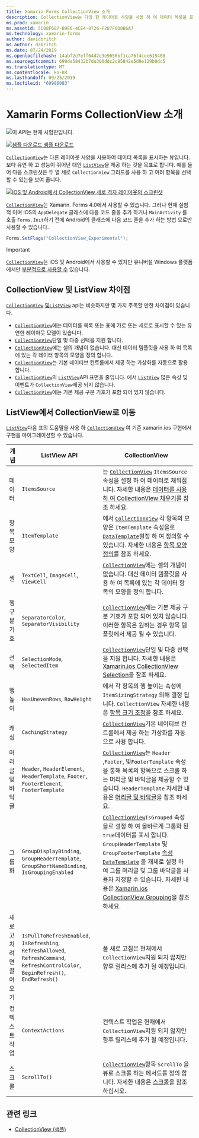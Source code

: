 ```yaml
---
title: Xamarin Forms CollectionView 소개
description: CollectionView는 다양 한 레이아웃 사양을 사용 하 여 데이터 목록을 표시 하기 위한 유연 하 고 성능이 뛰어난 뷰입니다.
ms.prod: xamarin
ms.assetid: 5C08F687-B9E6-4CE4-8726-F287F6D0B6A7
ms.technology: xamarin-forms
author: davidbritch
ms.author: dabritch
ms.date: 07/24/2019
ms.openlocfilehash: 14abf2e7eff64d2e3e9656bf1ca76f4cee615408
ms.sourcegitcommit: 699de58432b7da300ddc2c85842e5d9e129b0dc5
ms.translationtype: MT
ms.contentlocale: ko-KR
ms.lasthandoff: 09/25/2019
ms.locfileid: "69986083"
---
```

# <a name="xamarinforms-collectionview-introduction"></a>Xamarin Forms CollectionView 소개

![이 API는 현재 시험판입니다.](~/media/shared/preview.png)

[![샘플 다운로드](~/media/shared/download.png) 샘플 다운로드](https://docs.microsoft.com/samples/xamarin/xamarin-forms-samples/userinterface-collectionviewdemos/)

[`CollectionView`](xref:Xamarin.Forms.CollectionView)는 다른 레이아웃 사양을 사용하여 데이터 목록을 표시하는 뷰입니다. 보다 유연 하 고 성능이 뛰어난 대안 [`ListView`](xref:Xamarin.Forms.ListView)을 제공 하는 것을 목표로 합니다. 예를 들어 다음 스크린샷은 두 열 세로 `CollectionView` 그리드를 사용 하 고 여러 항목을 선택할 수 있는을 보여 줍니다.

[![IOS 및 Android에서 CollectionView 세로 격자 레이아웃의 스크린샷](introduction-images/verticalgrid-multipleselection.png "여러 항목을 선택 하 여 세로 모눈 레이아웃 CollectionView")](introduction-images/verticalgrid-multipleselection-large.png#lightbox "여러 항목을 선택 하 여 세로 모눈 레이아웃 CollectionView")

[`CollectionView`](xref:Xamarin.Forms.CollectionView)는 Xamarin. Forms 4.0에서 사용할 수 있습니다. 그러나 현재 실험적 이며 iOS의 `AppDelegate` 클래스에 다음 코드 줄을 추가 하거나 `MainActivity` 를 호출 `Forms.Init`하기 전에 Android의 클래스에 다음 코드 줄을 추가 하는 방법 으로만 사용할 수 있습니다.

```csharp
Forms.SetFlags("CollectionView_Experimental");
```

> [!IMPORTANT]
> [`CollectionView`](xref:Xamarin.Forms.CollectionView)는 iOS 및 Android에서 사용할 수 있지만 유니버설 Windows 플랫폼 에서만 [부분적으로 사용할 수](https://gist.github.com/hartez/7d0edd4182dbc7de65cebc6c67f72e14) 있습니다.

## <a name="collectionview-and-listview-differences"></a>CollectionView 및 ListView 차이점

[`CollectionView`](xref:Xamarin.Forms.CollectionView) [및`ListView`](xref:Xamarin.Forms.ListView) api는 비슷하지만 몇 가지 주목할 만한 차이점이 있습니다.

- [`CollectionView`](xref:Xamarin.Forms.CollectionView)에는 데이터를 목록 또는 표에 가로 또는 세로로 표시할 수 있는 유연한 레이아웃 모델이 있습니다.
- [`CollectionView`](xref:Xamarin.Forms.CollectionView)단일 및 다중 선택을 지원 합니다.
- [`CollectionView`](xref:Xamarin.Forms.CollectionView)에는 셀의 개념이 없습니다. 대신 데이터 템플릿을 사용 하 여 목록에 있는 각 데이터 항목의 모양을 정의 합니다.
- [`CollectionView`](xref:Xamarin.Forms.CollectionView)는 기본 네이티브 컨트롤에서 제공 하는 가상화를 자동으로 활용 합니다.
- [`CollectionView`](xref:Xamarin.Forms.CollectionView)의 [`ListView`](xref:Xamarin.Forms.ListView)API 표면을 줄입니다. 에서 [`ListView`](xref:Xamarin.Forms.ListView) 많은 속성 및 이벤트가 `CollectionView`제공 되지 않습니다.
- [`CollectionView`](xref:Xamarin.Forms.CollectionView)에는 기본 제공 구분 기호가 포함 되어 있지 않습니다.

## <a name="move-from-listview-to-collectionview"></a>ListView에서 CollectionView로 이동

[`ListView`](xref:Xamarin.Forms.ListView)다음 표의 도움말을 사용 하 [`CollectionView`](xref:Xamarin.Forms.CollectionView) 여 기존 xamarin.ios 구현에서 구현을 마이그레이션할 수 있습니다.

| 개념 | ListView API | CollectionView |
|---|---|---|
| 데이터 | `ItemsSource` | 는 [`CollectionView`](xref:Xamarin.Forms.CollectionView) `ItemsSource` 속성을 설정 하 여 데이터로 채워집니다. 자세한 내용은 [데이터를 사용 하 여 CollectionView 채우기](populate-data.md#populate-a-collectionview-with-data)를 참조 하세요. |
| 항목 모양 | `ItemTemplate` | 에서 [`CollectionView`](xref:Xamarin.Forms.CollectionView) 각 항목의 모양은 `ItemTemplate` 속성을로 [`DataTemplate`](xref:Xamarin.Forms.DataTemplate)설정 하 여 정의할 수 있습니다. 자세한 내용은 [항목 모양 정의](populate-data.md#define-item-appearance)를 참조 하세요. |
| 셀 | `TextCell`, `ImageCell`, `ViewCell` | [`CollectionView`](xref:Xamarin.Forms.CollectionView)에는 셀의 개념이 없습니다. 대신 데이터 템플릿을 사용 하 여 목록에 있는 각 데이터 항목의 모양을 정의 합니다. |
| 행 구분 기호 | `SeparatorColor`, `SeparatorVisibility` | [`CollectionView`](xref:Xamarin.Forms.CollectionView)에는 기본 제공 구분 기호가 포함 되어 있지 않습니다. 이러한 항목은 원하는 경우 항목 템플릿에서 제공 될 수 있습니다. |
| 선택 | `SelectionMode`, `SelectedItem` | [`CollectionView`](xref:Xamarin.Forms.CollectionView)단일 및 다중 선택을 지원 합니다. 자세한 내용은 [Xamarin.ios CollectionView Selection](selection.md)을 참조 하세요. |
| 행 높이 | `HasUnevenRows`, `RowHeight` | 에서 각 항목의 행 높이는 속성에 `ItemSizingStrategy` 의해 결정 됩니다. `CollectionView` 자세한 내용은 [항목 크기 조정](layout.md#item-sizing)을 참조 하세요.|
| 캐싱 | `CachingStrategy` | [`CollectionView`](xref:Xamarin.Forms.CollectionView)기본 네이티브 컨트롤에서 제공 하는 가상화를 자동으로 사용 합니다. |
| 머리글 및 바닥글 | `Header`, `HeaderElement`, `HeaderTemplate`, `Footer`, `FooterElement`, `FooterTemplate` | [`CollectionView`](xref:Xamarin.Forms.CollectionView)는 `Header` ,`Footer`, 및`FooterTemplate` 속성을 통해 목록의 항목으로 스크롤 하는 머리글 및 바닥글을 제공할 수 있습니다. `HeaderTemplate` 자세한 내용은 [머리글 및 바닥글](layout.md#headers-and-footers)을 참조 하세요. |
| 그룹화 | `GroupDisplayBinding`, `GroupHeaderTemplate`, `GroupShortNameBinding`, `IsGroupingEnabled` | [`CollectionView`](xref:Xamarin.Forms.CollectionView)`IsGrouped` 속성을로 설정 하 여 올바르게 그룹화 된 `true`데이터를 표시 합니다. `GroupHeaderTemplate` 및`GroupFooterTemplate` [속성`DataTemplate`](xref:Xamarin.Forms.DataTemplate) 을 개체로 설정 하 여 그룹 머리글 및 그룹 바닥글을 사용자 지정할 수 있습니다. 자세한 내용은 [Xamarin.ios CollectionView Grouping](grouping.md)을 참조 하세요. |
| 새로 고치려면 끌어오기 | `IsPullToRefreshEnabled`, `IsRefreshing`, `RefreshAllowed`, `RefreshCommand`, `RefreshControlColor`, `BeginRefresh()`, `EndRefresh()` | 풀 새로 고침은 현재에서 `CollectionView`지원 되지 않지만 향후 릴리스에 추가 될 예정입니다. |
| 컨텍스트 작업 | `ContextActions` | 컨텍스트 작업은 현재에서 `CollectionView`지원 되지 않지만 향후 릴리스에 추가 될 예정입니다. |
| 스크롤 | `ScrollTo()` | [`CollectionView`](xref:Xamarin.Forms.CollectionView)항목 `ScrollTo` 을 뷰로 스크롤 하는 메서드를 정의 합니다. 자세한 내용은 [스크롤](scrolling.md)을 참조 하십시오. |

## <a name="related-links"></a>관련 링크

- [CollectionView (샘플)](https://docs.microsoft.com/samples/xamarin/xamarin-forms-samples/userinterface-collectionviewdemos/)
